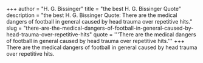 +++
author = "H. G. Bissinger"
title = "the best H. G. Bissinger Quote"
description = "the best H. G. Bissinger Quote: There are the medical dangers of football in general caused by head trauma over repetitive hits."
slug = "there-are-the-medical-dangers-of-football-in-general-caused-by-head-trauma-over-repetitive-hits"
quote = '''There are the medical dangers of football in general caused by head trauma over repetitive hits.'''
+++
There are the medical dangers of football in general caused by head trauma over repetitive hits.
